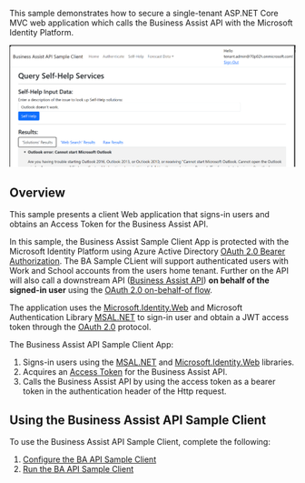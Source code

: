 This sample demonstrates how to secure a single-tenant ASP.NET Core MVC web application which calls the Business Assist API with the Microsoft Identity Platform.

![BA API Sample Client](./ReadmeFiles/BAAPIClient-Sample.png)

## Overview

This sample presents a client Web application that signs-in users and obtains an Access Token for the Business Assist API.

In this sample, the Business Assist Sample Client App is protected with the Microsoft Identity Platform using Azure Active Directory [OAuth 2.0 Bearer Authorization](https://docs.microsoft.com/azure/active-directory/develop/v2-oauth2-auth-code-flow). The BA Sample CLient will support authenticated users with Work and School accounts from the users home tenant. Further on the API will also call a downstream API ([Business Assist API](https://learn.microsoft.com/en-us/microsoft-365/business-assist-api)) **on behalf of the signed-in user** using the [OAuth 2.0 on-behalf-of flow](https://docs.microsoft.com/azure/active-directory/develop/v2-oauth2-on-behalf-of-flow).

The application uses the [Microsoft.Identity.Web](https://aka.ms/microsoft-identity-web) and Microsoft Authentication Library [MSAL.NET](https://github.com/AzureAD/microsoft-authentication-library-for-dotnet) to sign-in user and obtain a JWT access token through the [OAuth 2.0](https://docs.microsoft.com/azure/active-directory/develop/active-directory-protocols-oauth-code) protocol.

The Business Assist API Sample Client App:

1. Signs-in users using the [MSAL.NET](https://github.com/AzureAD/microsoft-authentication-library-for-dotnet) and [Microsoft.Identity.Web](https://github.com/AzureAD/microsoft-identity-web) libraries.
2. Acquires an [Access Token](https://docs.microsoft.com/azure/active-directory/develop/access-tokens) for the Business Assist API.
3. Calls the Business Assist API by using the access token as a bearer token in the authentication header of the Http request.

## Using the Business Assist API Sample Client

To use the Business Assist API Sample Client, complete the following:

1. [Configure the BA API Sample Client](./ReadmeFiles/ReadmeConfigureTheSample.md)
2. [Run the BA API Sample Client](./ReadmeFiles/ReadmeRunTheSample.md)